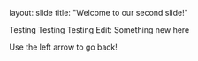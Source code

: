 layout: slide
title: "Welcome to our second slide!"

Testing Testing Testing
Edit: Something new here

Use the left arrow to go back!
